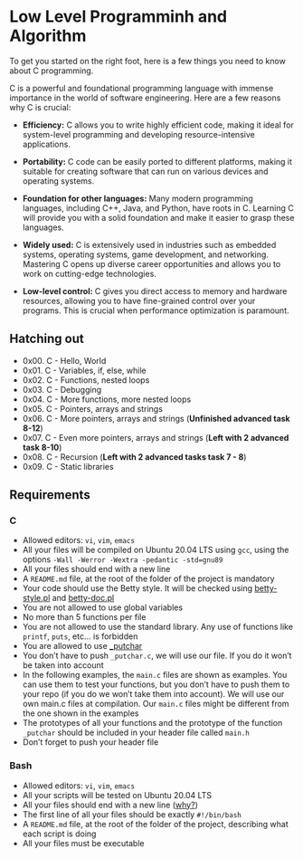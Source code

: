 # Low Level Programminh and Algorithm
To get you started on the right foot, here is a few things you need to know about C programming.

C is a powerful and foundational programming language with immense importance in the world of software engineering. Here are a few reasons why C is crucial:

- **Efficiency:** C allows you to write highly efficient code, making it ideal for system-level programming and developing resource-intensive applications.

- **Portability:** C code can be easily ported to different platforms, making it suitable for creating software that can run on various devices and operating systems.

- **Foundation for other languages:** Many modern programming languages, including C++, Java, and Python, have roots in C. Learning C will provide you with a solid foundation and make it easier to grasp these languages.

- **Widely used:** C is extensively used in industries such as embedded systems, operating systems, game development, and networking. Mastering C opens up diverse career opportunities and allows you to work on cutting-edge technologies.

- **Low-level control:** C gives you direct access to memory and hardware resources, allowing you to have fine-grained control over your programs. This is crucial when performance optimization is paramount.
## Hatching out
- 0x00. C - Hello, World 
- 0x01. C - Variables, if, else, while 
- 0x02. C - Functions, nested loops 
- 0x03. C - Debugging 
- 0x04. C - More functions, more nested loops 
- 0x05. C - Pointers, arrays and strings 
- 0x06. C - More pointers, arrays and strings (**Unfinished advanced task 8-12**)
- 0x07. C - Even more pointers, arrays and strings (**Left with 2 advanced task 8-10**)
- 0x08. C - Recursion (**Left with 2 advanced tasks task 7 - 8**)
- 0x09. C - Static libraries

## Requirements
### C
- Allowed editors: `vi`, `vim`, `emacs`
- All your files will be compiled on Ubuntu 20.04 LTS using `gcc`, using the options `-Wall -Werror -Wextra -pedantic -std=gnu89`
- All your files should end with a new line
- A `README.md` file, at the root of the folder of the project is mandatory
- Your code should use the Betty style. It will be checked using [betty-style.pl](https://github.com/alx-tools/Betty/blob/master/betty-style.pl) and [betty-doc.pl](https://github.com/alx-tools/Betty/blob/master/betty-doc.pl)
- You are not allowed to use global variables
- No more than 5 functions per file
- You are not allowed to use the standard library. Any use of functions like `printf`, `puts`, etc… is forbidden
- You are allowed to use [_putchar](https://github.com/alx-tools/_putchar.c/blob/master/_putchar.c)
- You don’t have to push `_putchar.c`, we will use our file. If you do it won’t be taken into account
- In the following examples, the `main.c` files are shown as examples. You can use them to test your functions, but you don’t have to push them to your repo (if you do we won’t take them into account). We will use our own main.c files at compilation. Our `main.c` files might be different from the one shown in the examples
- The prototypes of all your functions and the prototype of the function `_putchar` should be included in your header file called `main.h`
- Don’t forget to push your header file
### Bash
- Allowed editors: `vi`, `vim`, `emacs`
- All your scripts will be tested on Ubuntu 20.04 LTS
- All your files should end with a new line ([why?](https://unix.stackexchange.com/questions/18743/whats-the-point-in-adding-a-new-line-to-the-end-of-a-file/18789))
- The first line of all your files should be exactly `#!/bin/bash`
- A `README.md` file, at the root of the folder of the project, describing what each script is doing
- All your files must be executable


